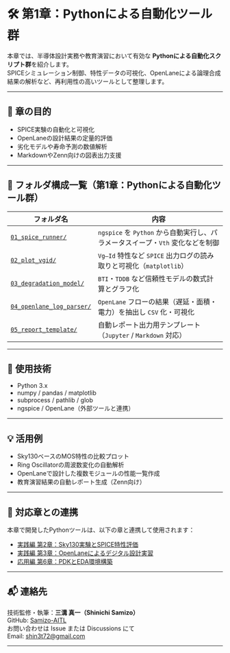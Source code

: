 # 🛠 第1章：Pythonによる自動化ツール群

本章では、半導体設計実務や教育演習において有効な **Pythonによる自動化スクリプト群**を紹介します。  
SPICEシミュレーション制御、特性データの可視化、OpenLaneによる論理合成結果の解析など、再利用性の高いツールとして整理します。

---

## 🎯 章の目的

- SPICE実験の自動化と可視化
- OpenLaneの設計結果の定量的評価
- 劣化モデルや寿命予測の数値解析
- MarkdownやZenn向けの図表出力支援

---

## 📁 フォルダ構成一覧（第1章：Pythonによる自動化ツール群）

| フォルダ名 | 内容 |
|-----------|------|
| [`01_spice_runner/`](01_spice_runner/) | `ngspice` を `Python` から自動実行し、パラメータスイープ・`Vth` 変化などを制御 |
| [`02_plot_vgid/`](02_plot_vgid/) | `Vg–Id` 特性など `SPICE` 出力ログの読み取りと可視化（`matplotlib`） |
| [`03_degradation_model/`](03_degradation_model/) | `BTI`・`TDDB` など信頼性モデルの数式計算とグラフ化 |
| [`04_openlane_log_parser/`](04_openlane_log_parser/) | `OpenLane` フローの結果（遅延・面積・電力）を抽出し `CSV` 化・可視化 |
| [`05_report_template/`](05_report_template/) | 自動レポート出力用テンプレート（`Jupyter` / `Markdown` 対応） |

---

## 🐍 使用技術

- Python 3.x
- numpy / pandas / matplotlib
- subprocess / pathlib / glob
- ngspice / OpenLane（外部ツールと連携）

---

## 💡 活用例

- Sky130ベースのMOS特性の比較プロット
- Ring Oscillatorの周波数変化の自動解析
- OpenLaneで設計した複数モジュールの性能一覧作成
- 教育演習結果の自動レポート生成（Zenn向け）

---

## 📘 対応章との連携

本章で開発したPythonツールは、以下の章と連携して使用されます：

- [実践編 第2章：Sky130実験とSPICE特性評価](../e_chapter2_sky130_experiments/)
- [実践編 第3章：OpenLaneによるデジタル設計実習](../e_chapter3_openlane_practice/)
- [応用編 第6章：PDKとEDA環境構築](../d_chapter6_pdk_and_eda_environment/)

---

## 📬 連絡先

技術監修・執筆：**三溝 真一（Shinichi Samizo）**  
GitHub: [Samizo-AITL](https://github.com/Samizo-AITL)  
お問い合わせは Issue または Discussions にて  
Email: shin3t72@gmail.com

---
